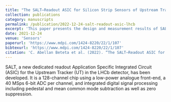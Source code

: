 ```yaml
---
title: "The SALT—Readout ASIC for Silicon Strip Sensors of Upstream Tracker in the Upgraded LHCb Experiment"
collection: publications
category: manuscripts
permalink: /publication/2022-12-24-salt-readout-asic-lhcb
excerpt: 'This paper presents the design and measurement results of SALT, a 128-channel low-power readout ASIC for silicon strip sensors in the upgraded Upstream Tracker at LHCb.'
date: 2021-12-24
venue: 'Sensors'
paperurl: 'https://www.mdpi.com/1424-8220/22/1/107'
bibtexurl: 'https://www.mdpi.com/1424-8220/22/1/107'
citation: 'C. Abellan Beteta et al. (2022). “The SALT—Readout ASIC for Silicon Strip Sensors of Upstream Tracker in the Upgraded LHCb Experiment.” <i>Sensors</i>, 22(1): 107. https://doi.org/10.3390/s22010107'
---
```

  
SALT, a new dedicated readout Application Specific Integrated Circuit (ASIC) for the Upstream Tracker (UT) in the LHCb detector, has been developed. It is a 128-channel chip using a low-power analogue front-end, a 40 MSps 6-bit ADC per channel, and integrated digital signal processing including pedestal and mean common mode subtraction as well as zero suppression. 

